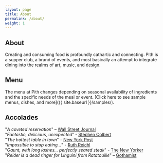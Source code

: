 ```yaml
---
layout: page
title: About
permalink: /about/
weight: 1
---
```


## About

Creating and consuming food is profoundly cathartic and connecting. Pith is a supper club, a brand of events, and most basically an attempt to integrate dining into the realms of art, music, and design.

## Menu

The menu at Pith changes depending on seasonal availability of ingredients and the specific needs of the meal or event.
[Click here to see sample menus, dishes, and more]({{ site.baseurl }}/samples/).

## Accolades

"_A coveted reservation_" – [Wall Street Journal](http://www.wsj.com/articles/for-columbia-student-entrepreneur-dorm-restaurant-is-just-the-first-course-1454113319)  
"_Fantastic, delicious, unexpected_" - [Stephen Colbert](https://www.youtube.com/watch?v=61fjFhCBnRc)  
"_The hottest table in town_" - [New York Post](http://nypost.com/2015/10/07/the-hottest-table-in-town-is-in-a-columbia-university-dorm/)    
"_Impossible to stop eating…_" - [Ruth Reichl](http://ruthreichl.com/2016/04/a-pithy-meal.html/)  
"_Gaunt, with long lashes... perfectly seared steak_" - [The New Yorker](http://www.newyorker.com/magazine/2015/10/26/supper-club)  
"_Reider is a dead ringer for Linguini from Ratatouille_" – [Gothamist](http://gothamist.com/2016/01/30/there_is_a_900-person_waiting_list.php)  
